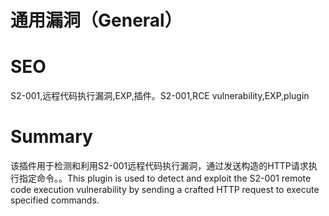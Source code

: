 # 通用漏洞（General）
# SEO
S2-001,远程代码执行漏洞,EXP,插件。S2-001,RCE vulnerability,EXP,plugin
# Summary
该插件用于检测和利用S2-001远程代码执行漏洞，通过发送构造的HTTP请求执行指定命令。。This plugin is used to detect and exploit the S2-001 remote code execution vulnerability by sending a crafted HTTP request to execute specified commands.
